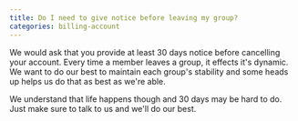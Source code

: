 ```yaml
---
title: Do I need to give notice before leaving my group?
categories: billing-account
---
```

We would ask that you provide at least 30 days notice before cancelling your account. Every time a member leaves a group, it effects it's dynamic. We want to do our best to maintain each group's stability and some heads up helps us do that as best as we're able.

We understand that life happens though and 30 days may be hard to do. Just make sure to talk to us and we'll do our best. 
